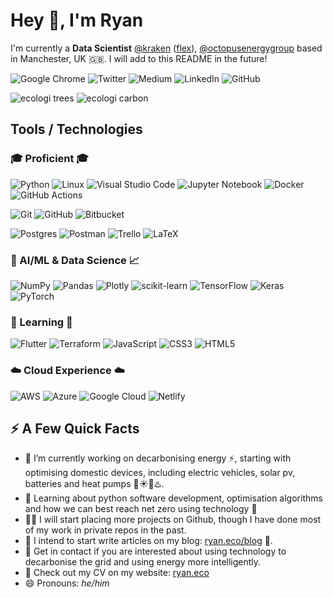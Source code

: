 # Hey 👋, I'm Ryan
I'm currently a **Data Scientist** [@kraken](https://www.github.com/kraken-tech) ([flex](https://www.github.com/upside-energy)), [@octopusenergygroup](https://www.github.com/octoenergy) based in Manchester, UK 🇬🇧. I will add to this README in the future!

![Google Chrome](https://img.shields.io/badge/ryan.eco-4285F4?style=for-the-badge&logo=GoogleChrome&logoColor=white&color=green&link=https://ryan.eco)
![Twitter](https://img.shields.io/badge/@ryancjenkinson-%231DA1F2.svg?style=for-the-badge&logo=Twitter&logoColor=white&link=https://www.twitter.com/ryancjenkinson/)
![Medium](https://img.shields.io/badge/@ryancjenkinson-12100E?style=for-the-badge&logo=medium&logoColor=white&link=https://www.medium.com/@ryancjenkinson/)
![LinkedIn](https://img.shields.io/badge/@ryanjenkinson-%230077B5.svg?style=for-the-badge&logo=linkedin&logoColor=white&link=https://www.linkedin.com/in/ryanjenkinson/)
![GitHub](https://img.shields.io/badge/@ryanjenkinson-%23121011.svg?style=for-the-badge&logo=github&logoColor=white&link=https://www.github.com/ryanjenkinson/)

![ecologi trees](https://img.shields.io/ecologi/trees/ryanjenkinson?style=for-the-badge)
![ecologi carbon](https://img.shields.io/ecologi/carbon/ryanjenkinson?style=for-the-badge)

## Tools / Technologies
<!---
Credit for images below: https://github.com/Ileriayo/markdown-badges
--->
### 🎓 Proficient 🎓
![Python](https://img.shields.io/badge/python-3670A0?style=for-the-badge&logo=python&logoColor=ffdd54)
![Linux](https://img.shields.io/badge/Linux-FCC624?style=for-the-badge&logo=linux&logoColor=black)
![Visual Studio Code](https://img.shields.io/badge/Visual%20Studio%20Code-0078d7.svg?style=for-the-badge&logo=visual-studio-code&logoColor=white)
![Jupyter Notebook](https://img.shields.io/badge/jupyter-%23FA0F00.svg?style=for-the-badge&logo=jupyter&logoColor=white)
![Docker](https://img.shields.io/badge/docker-%230db7ed.svg?style=for-the-badge&logo=docker&logoColor=white)
![GitHub Actions](https://img.shields.io/badge/githubactions-%232671E5.svg?style=for-the-badge&logo=githubactions&logoColor=white)

![Git](https://img.shields.io/badge/git-%23F05033.svg?style=for-the-badge&logo=git&logoColor=white)
![GitHub](https://img.shields.io/badge/github-%23121011.svg?style=for-the-badge&logo=github&logoColor=white)
![Bitbucket](https://img.shields.io/badge/bitbucket-%230047B3.svg?style=for-the-badge&logo=bitbucket&logoColor=white)

![Postgres](https://img.shields.io/badge/postgres-%23316192.svg?style=for-the-badge&logo=postgresql&logoColor=white)
![Postman](https://img.shields.io/badge/Postman-FF6C37?style=for-the-badge&logo=postman&logoColor=white)
![Trello](https://img.shields.io/badge/Trello-%23026AA7.svg?style=for-the-badge&logo=Trello&logoColor=white)
![LaTeX](https://img.shields.io/badge/latex-%23008080.svg?style=for-the-badge&logo=latex&logoColor=white)

### 🧠 AI/ML & Data Science 📈
![NumPy](https://img.shields.io/badge/numpy-%23013243.svg?style=for-the-badge&logo=numpy&logoColor=white)
![Pandas](https://img.shields.io/badge/pandas-%23150458.svg?style=for-the-badge&logo=pandas&logoColor=white)
![Plotly](https://img.shields.io/badge/Plotly-%233F4F75.svg?style=for-the-badge&logo=plotly&logoColor=white)
![scikit-learn](https://img.shields.io/badge/scikit--learn-%23F7931E.svg?style=for-the-badge&logo=scikit-learn&logoColor=white)
![TensorFlow](https://img.shields.io/badge/TensorFlow-%23FF6F00.svg?style=for-the-badge&logo=TensorFlow&logoColor=white)
![Keras](https://img.shields.io/badge/Keras-%23D00000.svg?style=for-the-badge&logo=Keras&logoColor=white)
![PyTorch](https://img.shields.io/badge/PyTorch-%23EE4C2C.svg?style=for-the-badge&logo=PyTorch&logoColor=white)

### 🔬 Learning 🔬
![Flutter](https://img.shields.io/badge/Flutter-%2302569B.svg?style=for-the-badge&logo=Flutter&logoColor=white)
![Terraform](https://img.shields.io/badge/terraform-%235835CC.svg?style=for-the-badge&logo=terraform&logoColor=white)
![JavaScript](https://img.shields.io/badge/javascript-%23323330.svg?style=for-the-badge&logo=javascript&logoColor=%23F7DF1E)
![CSS3](https://img.shields.io/badge/css3-%231572B6.svg?style=for-the-badge&logo=css3&logoColor=white)
![HTML5](https://img.shields.io/badge/html5-%23E34F26.svg?style=for-the-badge&logo=html5&logoColor=white)

### ☁️ Cloud Experience ☁️
![AWS](https://img.shields.io/badge/AWS-%23FF9900.svg?style=for-the-badge&logo=amazon-aws&logoColor=white)
![Azure](https://img.shields.io/badge/azure-%230072C6.svg?style=for-the-badge&logo=azure-devops&logoColor=white)
![Google Cloud](https://img.shields.io/badge/GoogleCloud-%234285F4.svg?style=for-the-badge&logo=google-cloud&logoColor=white)
![Netlify](https://img.shields.io/badge/netlify-%23000000.svg?style=for-the-badge&logo=netlify&logoColor=#00C7B7)


## ⚡️ A Few Quick Facts
- 🔭 I’m currently working on decarbonising energy ⚡️, starting with optimising domestic devices, including electric vehicles, solar pv, batteries and heat pumps 🚗☀️🔋♨️.
- 🧐 Learning about python software development, optimisation algorithms and how we can best reach net zero using technology 🌱
- 👨‍💻 I will start placing more projects on Github, though I have done most of my work in private repos in the past.
- 📝 I intend to start write articles on my blog: [ryan.eco/blog](https://ryan.eco/blog) 🚧.
- 💬 Get in contact if you are interested about using technology to decarbonise the grid and using energy more intelligently. 
- 📙 Check out my CV on my website: [ryan.eco](https://ryan.eco)
- 😄 Pronouns: *he/him*
